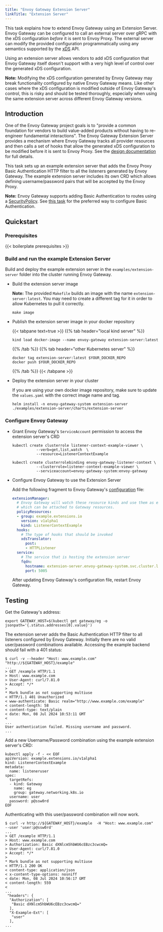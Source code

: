 ```yaml
---
title: "Envoy Gateway Extension Server"
linkTitle: "Extension Server"
---
```


This task explains how to extend Envoy Gateway using an Extension Server. Envoy Gateway
can be configured to call an external server over gRPC with the xDS configuration _before_ 
it is sent to Envoy Proxy. The external server can modify the provided configuration 
programmatically using any semantics supported by the [xDS][] API.

Using an extension server allows vendors to add xDS configuration that Envoy Gateway itself
doesn't support with a very high level of control over the generated xDS configuration.

**Note:** Modifying the xDS configuration generated by Envoy Gateway may break functionality
configured by native Envoy Gateway means. Like other cases where the xDS configuration
is modified outside of Envoy Gateway's control, this is risky and should be tested thoroughly,
especially when using the same extension server across different Envoy Gateway versions.

## Introduction

One of the Envoy Gateway project goals is to "provide a common foundation for vendors to 
build value-added products without having to re-engineer fundamental interactions". The
Envoy Gateway Extension Server provides a mechanism where Envoy Gateway tracks all provider
resources and then calls a set of hooks that allow the generated xDS configuration to be
modified before it is sent to Envoy Proxy. See the [design documentation][] for full details.

This task sets up an example extension server that adds the Envoy Proxy Basic Authentication
HTTP filter to all the listeners generated by Envoy Gateway. The example extension server 
includes its own CRD which allows defining username/password pairs that will be accepted by
the Envoy Proxy. 

**Note:** Envoy Gateway supports adding Basic Authentication to routes using a [SecurityPolicy][].
See [this task](../security/basic-auth) for the preferred way to configure Basic 
Authentication.


## Quickstart

### Prerequisites

{{< boilerplate prerequisites >}}

### Build and run the example Extension Server

Build and deploy the example extension server in the `examples/extension-server` folder into the cluster 
running Envoy Gateway.

* Build the extension server image

  **Note:** The provided `Makefile` builds an image with the name `extension-server:latest`. You may need to create
a different tag for it in order to allow Kubernetes to pull it correctly.

  ```shell
  make image
  ```

* Publish the extension server image in your docker repository

  {{< tabpane text=true >}}
  {{% tab header="local kind server" %}}

  ```shell
  kind load docker-image --name envoy-gateway extension-server:latest
  ```

  {{% /tab %}}
  {{% tab header="other Kubernetes server" %}}

  ```shell
  docker tag extension-server:latest $YOUR_DOCKER_REPO
  docker push $YOUR_DOCKER_REPO
  ```

  {{% /tab %}}
  {{< /tabpane >}}

* Deploy the extension server in your cluster

  If you are using your own docker image repository, make sure to update the `values.yaml` with the correct
image name and tag.

  ```shell
  helm install -n envoy-gateway-system extension-server ./examples/extension-server/charts/extension-server
  ```

### Configure Envoy Gateway

* Grant Envoy Gateway's `ServiceAccount` permission to access the extension server's CRD

  ```shell
  kubectl create clusterrole listener-context-example-viewer \
             --verb=get,list,watch  \
             --resource=ListenerContextExample

  kubectl create clusterrolebinding envoy-gateway-listener-context \
             --clusterrole=listener-context-example-viewer \
             --serviceaccount=envoy-gateway-system:envoy-gateway
  ```

* Configure Envoy Gateway to use the Extension Server

  Add the following fragment to Envoy Gateway's [configuration][] file:

  ```yaml
  extensionManager:
    # Envoy Gateway will watch these resource kinds and use them as extension policies
    # which can be attached to Gateway resources.
    policyResources:
    - group: example.extensions.io
      version: v1alpha1
      kind: ListenerContextExample
    hooks:
      # The type of hooks that should be invoked
      xdsTranslator:
        post:
        - HTTPListener
    service:
      # The service that is hosting the extension server
      fqdn:
        hostname: extension-server.envoy-gateway-system.svc.cluster.local
        port: 5005
  ```

  After updating Envoy Gateway's configuration file, restart Envoy Gateway.

## Testing

Get the Gateway's address:

```shell
export GATEWAY_HOST=$(kubectl get gateway/eg -o jsonpath='{.status.addresses[0].value}')
```

The extension server adds the Basic Authentication HTTP filter to all listeners configured by 
Envoy Gateway. Initially there are no valid user/password combinations available. Accessing the
example backend should fail with a 401 status:

```console
$ curl -v --header "Host: www.example.com" "http://${GATEWAY_HOST}/example"
...
> GET /example HTTP/1.1
> Host: www.example.com
> User-Agent: curl/7.81.0
> Accept: */*
> 
* Mark bundle as not supporting multiuse
< HTTP/1.1 401 Unauthorized
< www-authenticate: Basic realm="http://www.example.com/example"
< content-length: 58
< content-type: text/plain
< date: Mon, 08 Jul 2024 10:53:11 GMT
< 
...
User authentication failed. Missing username and password.
...
```

Add a new Username/Password combination using the example extension server's CRD:

```shell
kubectl apply -f - << EOF 
apiVersion: example.extensions.io/v1alpha1
kind: ListenerContextExample
metadata:
  name: listeneruser
spec:
  targetRefs:
  - kind: Gateway
    name: eg
    group: gateway.networking.k8s.io
  username: user
  password: p@ssw0rd
EOF
```

Authenticating with this user/password combination will now work.

```console
$ curl -v http://${GATEWAY_HOST}/example  -H "Host: www.example.com"   --user 'user:p@ssw0rd'
...
> GET /example HTTP/1.1
> Host: www.example.com
> Authorization: Basic dXNlcm5hbWU6cEBzc3cwcmQ=
> User-Agent: curl/7.81.0
> Accept: */*
> 
* Mark bundle as not supporting multiuse
< HTTP/1.1 200 OK
< content-type: application/json
< x-content-type-options: nosniff
< date: Mon, 08 Jul 2024 10:56:17 GMT
< content-length: 559
< 
...
 "headers": {
  "Authorization": [
   "Basic dXNlcm5hbWU6cEBzc3cwcmQ="
  ],
  "X-Example-Ext": [
   "user"
  ],
...
```


[xDS]: https://www.envoyproxy.io/docs/envoy/latest/intro/arch_overview/operations/dynamic_configuration
[design documentation]: /contributions/design/extending-envoy-gateway
[SecurityPolicy]: /latest/api/extension_types/#securitypolicy
[configuration]: /latest/api/extension_types/#extensionmanager
